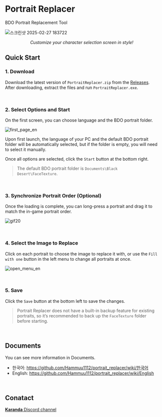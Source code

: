 # Portrait Replacer
BDO Portrait Replacement Tool

![스크린샷 2025-02-27 183722](https://github.com/user-attachments/assets/51b4e5bb-0182-447a-89cd-0f5065e3c39f)

<p align="center">
<em>Customize your character selection screen in style!</em>
</p>

## Quick Start
### 1. Download
Download the latest version of `PortraitReplacer.zip` from the [Releases](https://github.com/Hammuu1112/portrait_replacer/releases/latest). After downloading, extract the files and run `PortraitReplacer.exe`.

<br/>

### 2. Select Options and Start
On the first screen, you can choose language and the BDO portrait folder.

![first_page_en](https://github.com/user-attachments/assets/a8af6f2f-5bae-4d8e-ae17-7c102c036579)

Upon first launch, the language of your PC and the default BDO portrait folder will be automatically selected, but if the folder is empty, you will need to select it manually.

Once all options are selected, click the `Start` button at the bottom right.

> The default BDO portrait folder is `Documents\Black Desert\FaceTexture`.

<br/>

### 3. Synchronize Portrait Order (Optional)
Once the loading is complete, you can long-press a portrait and drag it to match the in-game portrait order.

![gif20](https://github.com/user-attachments/assets/4e57757c-bd0f-4238-9278-1337e0f16d80)

<br/>

### 4. Select the Image to Replace
Click on each portrait to choose the image to replace it with, or use the `Fill with one` button in the left menu to change all portraits at once.

![open_menu_en](https://github.com/user-attachments/assets/e9927284-3265-4cb9-babd-33ff1594f722)

<br/>

### 5. Save
Click the `Save` button at the bottom left to save the changes.

> Portrait Replacer does not have a built-in backup feature for existing portraits, so it’s recommended to back up the `FaceTexture` folder before starting.

<br/>

## Documents
You can see more information in Documents.

- 한국어: https://github.com/Hammuu1112/portrait_replacer/wiki/한국어
- English: https://github.com/Hammuu1112/portrait_replacer/wiki/English

<br/>

## Conatact
[**Karanda** Discord channel](https://discord.gg/8ZRAMGdcYG)

<br/>
